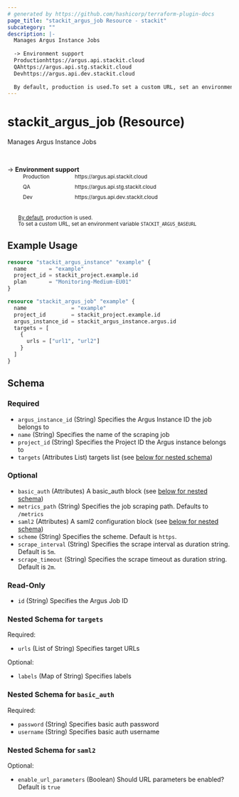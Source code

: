 ```yaml
---
# generated by https://github.com/hashicorp/terraform-plugin-docs
page_title: "stackit_argus_job Resource - stackit"
subcategory: ""
description: |-
  Manages Argus Instance Jobs
  
  -> Environment support
  Productionhttps://argus.api.stackit.cloud
  QAhttps://argus.api.stg.stackit.cloud
  Devhttps://argus.api.dev.stackit.cloud
  
  By default, production is used.To set a custom URL, set an environment variable STACKITARGUSBASEURL
---
```


# stackit_argus_job (Resource)

Manages Argus Instance Jobs

<br />

-> __Environment support__<br /><table style='border-collapse: separate; border-spacing: 5px; margin-top:-20px; margin-left: 24px; font-size: smaller;'>
<tr><td style='width: 100px; background: transparent; border: none;'>Production</td><td style='background: transparent; border: none;'>https://argus.api.stackit.cloud</td></tr>
<tr><td style='background: transparent; border: none;'>QA</td><td style='background: transparent; border: none;'>https://argus.api.stg.stackit.cloud</td></tr>
<tr><td style='background: transparent; border: none;'>Dev</td><td style='background: transparent; border: none;'>https://argus.api.dev.stackit.cloud</td></tr>
</table><br />
<small style='margin-left: 24px; margin-top: -5px; display: inline-block;'><a href="https://registry.terraform.io/providers/SchwarzIT/stackit/latest/docs#environment">By default</a>, production is used.<br />To set a custom URL, set an environment variable <code>STACKIT_ARGUS_BASEURL</code></small>

## Example Usage

```terraform
resource "stackit_argus_instance" "example" {
  name       = "example"
  project_id = stackit_project.example.id
  plan       = "Monitoring-Medium-EU01"
}

resource "stackit_argus_job" "example" {
  name              = "example"
  project_id        = stackit_project.example.id
  argus_instance_id = stackit_argus_instance.argus.id
  targets = [
    {
      urls = ["url1", "url2"]
    }
  ]
}
```

<!-- schema generated by tfplugindocs -->
## Schema

### Required

- `argus_instance_id` (String) Specifies the Argus Instance ID the job belongs to
- `name` (String) Specifies the name of the scraping job
- `project_id` (String) Specifies the Project ID the Argus instance belongs to
- `targets` (Attributes List) targets list (see [below for nested schema](#nestedatt--targets))

### Optional

- `basic_auth` (Attributes) A basic_auth block (see [below for nested schema](#nestedatt--basic_auth))
- `metrics_path` (String) Specifies the job scraping path. Defaults to `/metrics`
- `saml2` (Attributes) A saml2 configuration block (see [below for nested schema](#nestedatt--saml2))
- `scheme` (String) Specifies the scheme. Default is `https`.
- `scrape_interval` (String) Specifies the scrape interval as duration string. Default is `5m`.
- `scrape_timeout` (String) Specifies the scrape timeout as duration string. Default is `2m`.

### Read-Only

- `id` (String) Specifies the Argus Job ID

<a id="nestedatt--targets"></a>
### Nested Schema for `targets`

Required:

- `urls` (List of String) Specifies target URLs

Optional:

- `labels` (Map of String) Specifies labels


<a id="nestedatt--basic_auth"></a>
### Nested Schema for `basic_auth`

Required:

- `password` (String) Specifies basic auth password
- `username` (String) Specifies basic auth username


<a id="nestedatt--saml2"></a>
### Nested Schema for `saml2`

Optional:

- `enable_url_parameters` (Boolean) Should URL parameters be enabled? Default is `true`


